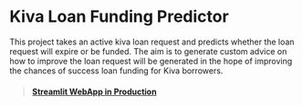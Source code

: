 
# Kiva Loan Funding Predictor

This project takes an active kiva loan request and predicts whether the loan request will expire or be funded. The aim is to generate custom advice on how to improve the loan request will be generated in the hope of improving the chances of success loan funding for Kiva borrowers. 

> #### [Streamlit WebApp in Production](https://share.streamlit.io/feralmansa01/kiva/app.py)
